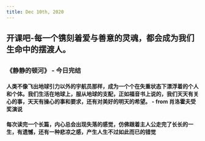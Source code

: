 ```yaml
---
title: Dec 10th, 2020
---
```


## 开课吧-每一个镌刻着爱与善意的灵魂，都会成为我们生命中的摆渡人。
##
### 《静静的顿河》 - 今日完结
#### 人类不像飞出地球引力以外的宇航员那样，成为一个个在失重状态下漂浮着的个人和个体。我们生活在地球上，服从地球的支配，正如福音书上说的，我们天天有关心的事，天天有操心的事和要求，还有对美好的明天的希望。 - from 肖洛霍夫受奖演说
#### 每次读完一个长篇，内心总会出现失落的感觉，仿佛跟着主人公走完了长长的一生，有遗憾，还有一种悲凉之感，产生人生不过如此而已的错觉
